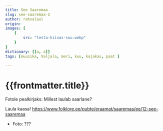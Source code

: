 ```yaml
---
title: See Saaremaa
slug: see-saaremaa-2
author: rahvalaul
origin:  
images: [
    {
        src: "lesta-kiivas-suu.webp"
    }
]
dictionary: [[a, a]]
tags: [muusika, Valjala, meri, kuu, kajakas, paat ]

---
```



<h1 class="story-h1">
    {{frontmatter.title}}
</h1>

Fotole pealkirjaks: Millest laulab saarlane?

Laula kaasa! https://www.folklore.ee/pubte/eraamat/saaremaa/ee/12-see-saaremaa




<!-- <story-author :author="frontmatter.author" :origin="frontmatter.origin" /> -->
<!-- <story-dictionary :terms="frontmatter.dictionary" /> -->

<!-- <details-wrapper summary="Mõtlemiseks ja arutlemiseks">

- ?

</details-wrapper> -->


<details-wrapper summary="Allikad" class="text-sm" icon="IconSources">

- Foto: ???

</details-wrapper>

